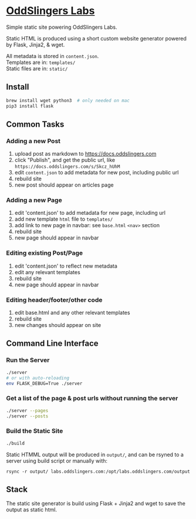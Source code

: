 # [OddSlingers Labs](https://labs.oddslingers.com)

Simple static site powering OddSlingers Labs.

Static HTML is produced using a short custom website generator powered by Flask, Jinja2, & wget.
  
All metadata is stored in `content.json`.  
Templates are in: `templates/`  
Static files are in: `static/`  

## Install

```bash
brew install wget python3  # only needed on mac
pip3 install flask
```

## Common Tasks

### Adding a new Post

1. upload post as markdown to https://docs.oddslingers.com
2. click "Publish", and get the public url, like `https://docs.oddslingers.com/s/Skcz_hUhM`
3. edit `content.json` to add metadata for new post, including public url
4. rebuild site
5. new post should appear on articles page

### Adding a new Page

1. edit 'content.json' to add metadata for new page, including url
2. add new template `html` file to `templates/`
3. add link to new page in navbar: see `base.html` `<nav>` section
4. rebuild site
5. new page should appear in navbar


### Editing existing Post/Page

1. edit 'content.json' to reflect new metadata
2. edit any relevant templates
3. rebuild site
4. new page should appear in navbar

### Editing header/footer/other code

1. edit base.html and any other relevant templates
2. rebuild site
3. new changes should appear on site

## Command Line Interface

### Run the Server

```bash
./server
# or with auto-reloading
env FLASK_DEBUG=True ./server
```

### Get a list of the page & post urls without running the server

```bash
./server --pages
./server --posts
```

### Build the Static Site

```bash
./build
```
Static HTMML output will be produced in `output/`, and can be rsyned to a server using build script or manually with:

`rsync -r output/ labs.oddslingers.com:/opt/labs.oddslingers.com/output`

## Stack

The static site generator is build using Flask + Jinja2 and wget to save the output as static html.
